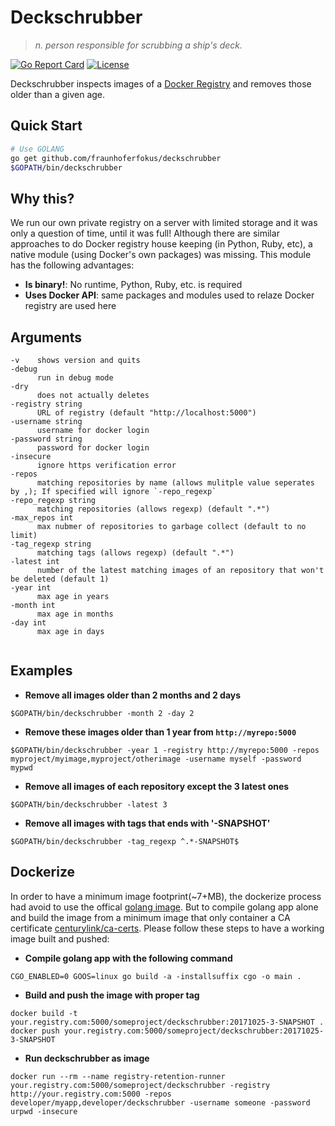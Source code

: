 # Deckschrubber
> *n. person responsible for scrubbing a ship's deck.*

[![Go Report Card](https://goreportcard.com/badge/github.com/fraunhoferfokus/deckschrubber)](https://goreportcard.com/report/github.com/fraunhoferfokus/deckschrubber)
[![License](https://img.shields.io/github/license/fraunhoferfokus/sesame.svg)](https://github.com/fraunhoferfokus/sesame/blob/master/LICENSE)

Deckschrubber inspects images of a [Docker Registry](https://docs.docker.com/registry/) and removes those older than a given age.

## Quick Start

```bash
# Use GOLANG
go get github.com/fraunhoferfokus/deckschrubber
$GOPATH/bin/deckschrubber
```

## Why this?
We run our own private registry on a server with limited storage and it was only a question of time, until it was full! Although there are similar approaches to do Docker registry house keeping (in Python, Ruby, etc), a native module (using Docker's own packages) was missing. This module has the following advantages:

* **Is binary!**: No runtime, Python, Ruby, etc. is required
* **Uses Docker API**: same packages and modules used to relaze Docker registry are used here

## Arguments
```
-v    shows version and quits
-debug
      run in debug mode
-dry
      does not actually deletes
-registry string
      URL of registry (default "http://localhost:5000")
-username string
      username for docker login
-password string
      password for docker login
-insecure
      ignore https verification error
-repos
      matching repositories by name (allows mulitple value seperates by ,); If specified will ignore `-repo_regexp`
-repo_regexp string
      matching repositories (allows regexp) (default ".*")
-max_repos int
      max nubmer of repositories to garbage collect (default to no limit)
-tag_regexp string
      matching tags (allows regexp) (default ".*")
-latest int
      number of the latest matching images of an repository that won't be deleted (default 1)
-year int
      max age in years
-month int
      max age in months
-day int
      max age in days
      
```

## Examples

* **Remove all images older than 2 months and 2 days**

```
$GOPATH/bin/deckschrubber -month 2 -day 2
```

* **Remove these images older than 1 year from `http://myrepo:5000`**

```
$GOPATH/bin/deckschrubber -year 1 -registry http://myrepo:5000 -repos myproject/myimage,myproject/otherimage -username myself -password mypwd
```

* **Remove all images of each repository except the 3 latest ones**

```
$GOPATH/bin/deckschrubber -latest 3 
```

* **Remove all images with tags that ends with '-SNAPSHOT'**

```
$GOPATH/bin/deckschrubber -tag_regexp ^.*-SNAPSHOT$ 
```

## Dockerize

In order to have a minimum image footprint(~7+MB), the dockerize process had avoid to use the offical [golang image](https://hub.docker.com/_/golang/).
But to compile golang app alone and build the image from a minimum image that only container a CA certificate [centurylink/ca-certs](https://hub.docker.com/r/centurylink/ca-certs/). 
Please follow these steps to have a working image built and pushed:


* **Compile golang app with the following command**

```
CGO_ENABLED=0 GOOS=linux go build -a -installsuffix cgo -o main .
```

* **Build and push the image with proper tag**

```
docker build -t your.registry.com:5000/someproject/deckschrubber:20171025-3-SNAPSHOT .
docker push your.registry.com:5000/someproject/deckschrubber:20171025-3-SNAPSHOT 
```

* **Run deckschrubber as image**

```
docker run --rm --name registry-retention-runner  your.registry.com:5000/someproject/deckschrubber -registry http://your.registry.com:5000 -repos developer/myapp,developer/deckschrubber -username someone -password urpwd -insecure
```
